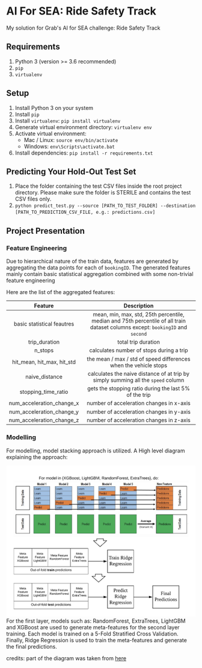 # AI For SEA: Ride Safety Track
My solution for Grab's AI for SEA challenge: Ride Safety Track

## Requirements
1. Python 3 (version >= 3.6 recommended)
2. `pip`
3. `virtualenv`

## Setup
1. Install Python 3 on your system
2. Install `pip`
3. Install `virtualenv`: `pip install virtualenv`
4. Generate virtual environment directory: `virtualenv env`
5. Activate virtual environment:
    * Mac / Linux: `source env/bin/activate`
    * Windows: `env\Scripts\activate.bat`
6. Install dependencies: `pip install -r requirements.txt`

## Predicting Your Hold-Out Test Set
1. Place the folder containing the test CSV files inside the root project directory. 
   Please make sure the folder is STERILE and contains the test CSV files only.
2. `python predict_test.py --source [PATH_TO_TEST_FOLDER] --destination [PATH_TO_PREDICTION_CSV_FILE, e.g.: predictions.csv]`

## Project Presentation
### Feature Engineering
Due to hierarchical nature of the train data, features are generated by aggregating the data points for each of `bookingID`.
The generated features mainly contain basic statistical aggregation combined with some non-trivial feature engineering

Here are the list of the aggregated features:

|           Feature          |                                                            Description                                                           |
|:--------------------------:|:--------------------------------------------------------------------------------------------------------------------------------:|
| basic statistical feautres | mean, min, max, std, 25th percentile, median and 75th percentile of  all train dataset columns  except: `bookingID` and `second` |
| trip_duration              | total trip duration                                                                                                              |
| n_stops                    | calculates number of stops during a trip                                                                                         |
| hit_mean, hit_max, hit_std | the mean / max / std of speed differences when the vehicle stops                                                                 |
| naive_distance             | calculates the naive distance of at trip by simply summing all the `speed` column                                                |
| stopping_time_ratio        | gets the stopping ratio during the last 5% of the trip                                                                           |
| num_acceleration_change_x  | number of acceleration changes in x-axis                                                                                         |
| num_acceleration_change_y  | number of acceleration changes in y-axis                                                                                         |
| num_acceleration_change_z  | number of acceleration changes in z-axis                                                                                         |


### Modelling
For modelling, model stacking approach is utilized. A High level diagram explaining the approach:

![alt text](docs/modelling.png "Model Stacking Diagram") <!-- .element height="100px" width="150px" -->
For the first layer, models such as: RandomForest, ExtraTrees, LightGBM and XGBoost are used to generate meta-features for the second layer training.
Each model is trained on a 5-Fold Stratified Cross Validation.
Finally, Ridge Regression is used to train the meta-features and generate the final predictions.

credits: part of the diagram was taken from <a href="https://www.kaggle.com/getting-started/18153#post103381">here</a>
